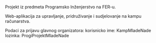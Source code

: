 Projekt iz predmeta Programsko Inženjerstvo na FER-u.

Web-aplikacija za upravljanje, pridruživanje i sudjelovanje na kampu računarstva.

Podaci za prijavu glavnog organizatora:
korisnicko ime: KampMladeNade
lozinka: ProgiProjektMladeNade
